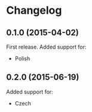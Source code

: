 Changelog
=========

## 0.1.0 (2015-04-02)

First release. Added support for:

  - Polish

## 0.2.0 (2015-06-19)

Added support for:

  - Czech